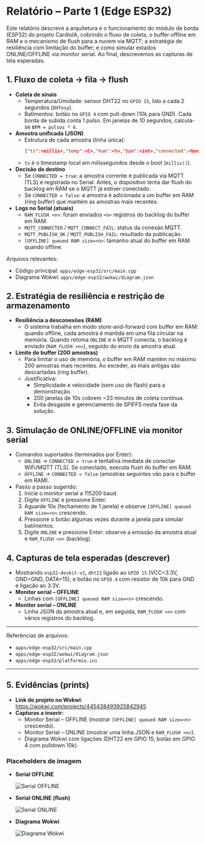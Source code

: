# Relatório – Parte 1 (Edge ESP32)

Este relatório descreve a arquitetura e o funcionamento do módulo de borda (ESP32) do projeto CardioIA, cobrindo o fluxo de coleta, o buffer offline em RAM e o mecanismo de flush para a nuvem via MQTT; a estratégia de resiliência com limitação do buffer; e como simular estados ONLINE/OFFLINE via monitor serial. Ao final, descrevemos as capturas de tela esperadas.

## 1. Fluxo de coleta → fila → flush

- **Coleta de sinais**
  - Temperatura/Umidade: sensor DHT22 no `GPIO 15`, lido a cada 2 segundos (`DHTesp`).
  - Batimentos: botão no `GPIO 4` com pull-down (10k para GND). Cada borda de subida conta 1 pulso. Em janelas de 10 segundos, calcula-se `BPM = pulsos * 6`.
- **Amostra unificada (JSON)**
  - Estrutura de cada amostra (linha única):
    ```json
    {"ts":<millis>,"temp":<C>,"hum":<%>,"bpm":<int>,"connected":<bool>}
    ```
  - `ts` é o timestamp local em milissegundos desde o boot (`millis()`).
- **Decisão de destino**
  - Se `CONNECTED = true`: a amostra corrente é publicada via MQTT (TLS) e registrada no Serial. Antes, o dispositivo tenta dar flush do backlog em RAM se o MQTT já estiver conectado.
  - Se `CONNECTED = false`: a amostra é adicionada a um buffer em RAM (ring buffer) que mantém as amostras mais recentes.
- **Logs no Serial (atuais)**
  - `RAM_FLUSH <n>`: foram enviados `<n>` registros do backlog do buffer em RAM.
  - `MQTT_CONNECTED` / `MQTT_CONNECT_FAIL`: status da conexão MQTT.
  - `MQTT_PUBLISH_OK` / `MQTT_PUBLISH_FAIL`: resultado da publicação.
  - `[OFFLINE] queued RAM size=<n>`: tamanho atual do buffer em RAM quando offline.

Arquivos relevantes:
- Código principal: `apps/edge-esp32/src/main.cpp`
- Diagrama Wokwi: `apps/edge-esp32/wokwi/diagram.json`

## 2. Estratégia de resiliência e restrição de armazenamento

- **Resiliência a desconexões (RAM)**
  - O sistema trabalha em modo store-and-forward com buffer em RAM: quando offline, cada amostra é mantida em uma fila circular na memória. Quando retoma `ONLINE` e o MQTT conecta, o backlog é enviado (`RAM_FLUSH <n>`), seguido do envio da amostra atual.
- **Limite do buffer (200 amostras)**
  - Para limitar o uso de memória, o buffer em RAM mantém no máximo 200 amostras mais recentes. Ao exceder, as mais antigas são descartadas (ring buffer).
  - Justificativa:
    - Simplicidade e velocidade (sem uso de flash) para a demonstração.
    - 200 janelas de 10s cobrem ~33 minutos de coleta contínua.
    - Evita desgaste e gerenciamento de SPIFFS nesta fase da solução.

## 3. Simulação de ONLINE/OFFLINE via monitor serial

- Comandos suportados (terminados por Enter):
  - `ONLINE` → `CONNECTED = true` e tentativa imediata de conectar WiFi/MQTT (TLS). Se conectado, executa flush do buffer em RAM.
  - `OFFLINE` → `CONNECTED = false` (amostras seguintes vão para o buffer em RAM).
- Passo a passo sugerido:
  1. Inicie o monitor serial a 115200 baud.
  2. Digite `OFFLINE` e pressione Enter.
  3. Aguarde 10s (fechamento de 1 janela) e observe `[OFFLINE] queued RAM size=<n>` crescendo.
  4. Pressione o botão algumas vezes durante a janela para simular batimentos.
  5. Digite `ONLINE` e pressione Enter: observe a emissão da amostra atual e `RAM_FLUSH <n>` (backlog).

## 4. Capturas de tela esperadas (descrever)

  - Mostrando `esp32-devkit-v1`, `dht22` ligado ao `GPIO 15` (VCC=3.3V, GND=GND, DATA=15), e botão no `GPIO 4` com resistor de 10k para GND e ligação ao 3.3V.
- **Monitor serial – OFFLINE**
  - Linhas com `[OFFLINE] queued RAM size=<n>` crescendo.
- **Monitor serial – ONLINE**
  - Linha JSON da amostra atual e, em seguida, `RAM_FLUSH <n>` com vários registros do backlog.

---

Referências de arquivos:
- `apps/edge-esp32/src/main.cpp`
- `apps/edge-esp32/wokwi/diagram.json`
- `apps/edge-esp32/platformio.ini`

---

## 5. Evidências (prints)

- **Link do projeto no Wokwi**: https://wokwi.com/projects/445438493925842945
- **Capturas a inserir:**
  - Monitor Serial – OFFLINE (mostrar `[OFFLINE] queued RAM size=<n>` crescendo).
  - Monitor Serial – ONLINE (mostrar uma linha JSON e `RAM_FLUSH <n>`).
  - Diagrama Wokwi com ligações (DHT22 em GPIO 15; botão em GPIO 4 com pulldown 10k).

### Placeholders de imagem

- **Serial OFFLINE**

  ![Serial OFFLINE](../assets/parte1/serial_offline.png)

- **Serial ONLINE (flush)**

  ![Serial ONLINE](../assets/parte1/serial_online_flush.png)

- **Diagrama Wokwi**

  ![Diagrama Wokwi](../assets/parte1/wokwi_diagrama.png)
